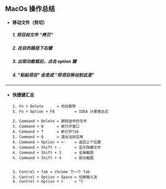 ## MacOs 操作总结

- #### 移动文件（剪切）
  ##### 1. 将目标文件 “拷贝” 
  ##### 2. 在目的路径下右键 
  ##### 3. 出现功能框后，点击 option 键
  ##### 4. "粘贴项目" 会变成 "将项目移动到这里"



---
- #### 快捷键汇总
  ```
  1. Fn + Delete      = 向后删除 
  5. Fn + Option + F8         = IDEA 计算表达式

  2. Command + Delete = 删除选中的文件
  3. Command + N      = 新打开窗口
  4. Command + T      = 新打开Tab
  5. Command + Q      = 退出当前应用
  4. Command + Option + <-    = 返回上个位置
  4. Command + Shift + .      = 显示隐藏文件
  4. Command + Shift + 3      = 全屏截图
  4. Command + Shift + 4      = 部分截图


  3. Control + Tab = chrome 下一个 Tab
  3. Control + Option + Space = 切换输入法
  4. Control + Option + c     = ^C







